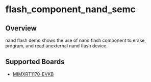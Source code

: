 # flash_component_nand_semc

## Overview

nand flash demo shows the use of nand flash component to erase, program, and
read anexternal nand flash device.

## Supported Boards
- [MIMXRT1170-EVKB](../../../../_boards/evkbmimxrt1170/component_examples/flash_component/semc_nand/example_board_readme.md)
